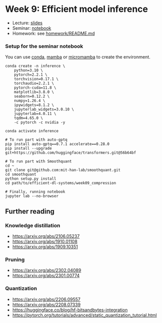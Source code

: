 # Week 9: Efficient model inference

* Lecture: [slides](./lecture.pdf)
* Seminar: [notebook](./practice.ipynb)
* Homework: see [homework/README.md](homework/README.md)

### Setup for the seminar notebook
You can use [conda](https://docs.anaconda.com/free/miniconda/), [mamba](https://mamba.readthedocs.io/en/latest/user_guide/mamba.html) or [micromamba](https://mamba.readthedocs.io/en/latest/user_guide/micromamba.html) to create the environment.

```
conda create -n inference \
    python=3.10 \
    pytorch=2.2.1 \
    torchvision=0.17.1 \
    torchaudio=2.2.1 \
    pytorch-cuda=11.8 \
    matplotlib=3.8.0 \
    seaborn=0.12.2 \
    numpy=1.26.4 \
    ipywidgets=8.1.2 \
    jupyterlab_widgets=3.0.10 \
    jupyterlab=4.0.11 \
    tqdm=4.65.0 \
    -c pytorch -c nvidia -y

conda activate inference

# To run part with auto-gptq
pip install auto-gptq==0.7.1 accelerate==0.28.0
pip install --upgrade git+https://github.com/huggingface/transformers.git@56b64bf

# To run part with Smoothquant
cd ~
git clone git@github.com:mit-han-lab/smoothquant.git
cd smoothquant
python setup.py install
cd path/to/efficient-dl-systems/week09_compression

# Finally, running notebook
jupyter lab --no-browser
```

## Further reading

### Knowledge distillation
* https://arxiv.org/abs/2106.05237
* https://arxiv.org/abs/1910.01108
* https://arxiv.org/abs/1909.10351

### Pruning
* https://arxiv.org/abs/2302.04089
* https://arxiv.org/abs/2301.00774

### Quantization
* https://arxiv.org/abs/2206.09557
* https://arxiv.org/abs/2208.07339
* https://huggingface.co/blog/hf-bitsandbytes-integration
* https://pytorch.org/tutorials/advanced/static_quantization_tutorial.html
